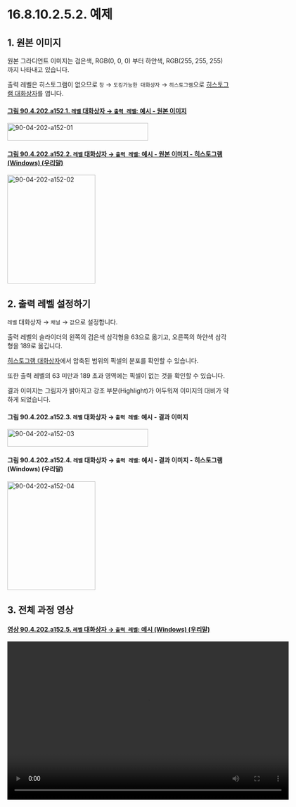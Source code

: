 # 16.8.10.2.5.2. 예제

<a id="16-08-10-02-05-02-s1"></a>

## 1. 원본 이미지
원본 그라디언트 이미지는 검은색, RGB(0, 0, 0) 부터 하얀색, RGB(255, 255, 255) 까지 나타내고 있습니다.

출력 레벨은 히스토그램이 없으므로 `창` → `도킹가능한 대화상자` → `히스토그램`으로 [히스토그램 대화상자](./15-02-05-00-histogram-dialog.md)를 엽니다.

<a id="90-04-202-a152-01"></a>

#### [그림 90.4.202.a152.1. `레벨` 대화상자 → `출력 레벨`: 예시 - 원본 이미지](./90-04-0202-levels.md#90-04-202-a152-01)
<img width="320" height="40" alt="90-04-202-a152-01" src="https://github.com/user-attachments/assets/28a7c67f-bde9-4ec8-a054-fa0c5381adb6" />

<a id="90-04-202-a152-02"></a>

#### [그림 90.4.202.a152.2. `레벨` 대화상자 → `출력 레벨`: 예시 - 원본 이미지 - 히스토그램 (Windows) (우리말)](./90-04-0202-levels.md#90-04-202-a152-02)
<img width="200" height="247" alt="90-04-202-a152-02" src="https://github.com/user-attachments/assets/b9b19d29-8005-449b-aacb-3a7effc43b8e" />

<a id="16-08-10-02-05-02-s2"></a>

## 2. 출력 레벨 설정하기
`레벨` 대화상자 → `채널` → `값`으로 설정합니다.

출력 레벨의 슬라이더의 왼쪽의 검은색 삼각형을 63으로 옮기고, 오른쪽의 하얀색 삼각형을 189로 옮깁니다.

[히스토그램 대화상자](./15-02-05-00-histogram-dialog.md)에서 압축된 범위의 픽셀의 분포를 확인할 수 있습니다.

또한 출력 레벨의 63 미만과 189 초과 영역에는 픽셀이 없는 것을 확인할 수 있습니다.

결과 이미지는 그림자가 밝아지고 강조 부분(Highlight)가 어두워져 이미지의 대비가 약하게 되었습니다.

<a id="90-04-202-a152-03"></a>

#### 그림 90.4.202.a152.3. `레벨` 대화상자 → `출력 레벨`: 예시 - 결과 이미지
<img width="320" height="40" alt="90-04-202-a152-03" src="https://github.com/user-attachments/assets/d56f89ab-dc12-4996-bd0d-ce628a6cb5dd" />

<a id="90-04-202-a152-04"></a>

#### 그림 90.4.202.a152.4. `레벨` 대화상자 → `출력 레벨`: 예시 - 결과 이미지 - 히스토그램 (Windows) (우리말)
<img width="200" height="247" alt="90-04-202-a152-04" src="https://github.com/user-attachments/assets/1ad24022-da75-4df5-9276-0778501d621d" />

## 3. 전체 과정 영상

<a id="90-04-202-a152-05"></a>

#### [영상 90.4.202.a152.5. `레벨` 대화상자 → `출력 레벨`: 예시 (Windows) (우리말)](./90-04-0202-levels.md#90-04-202-a152-05)
<video controls="controls" width="640" height="360" src="https://github.com/user-attachments/assets/2af8d102-34f0-4a42-bd33-e1022075fcf4"></video>